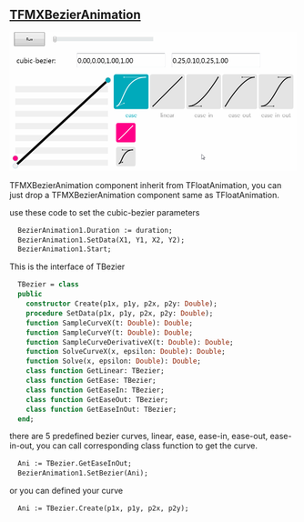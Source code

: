 ## [TFMXBezierAnimation](https://github.com/zhaoyipeng/FMXComponents/wiki/FMXBezierAnimation)

![FMXBezierAnimation](../SnapShots/FMXBezierAnimation.gif)  

TFMXBezierAnimation component inherit from TFloatAnimation, you can just drop a TFMXBezierAnimation component same as TFloatAnimation.

use these code to set the cubic-bezier parameters
```pascal
  BezierAnimation1.Duration := duration; 
  BezierAnimation1.SetData(X1, Y1, X2, Y2);
  BezierAnimation1.Start;
```

This is the interface of TBezier
```pascal
  TBezier = class
  public
    constructor Create(p1x, p1y, p2x, p2y: Double);
    procedure SetData(p1x, p1y, p2x, p2y: Double);
    function SampleCurveX(t: Double): Double;
    function SampleCurveY(t: Double): Double;
    function SampleCurveDerivativeX(t: Double): Double;
    function SolveCurveX(x, epsilon: Double): Double;
    function Solve(x, epsilon: Double): Double;
    class function GetLinear: TBezier;
    class function GetEase: TBezier;
    class function GetEaseIn: TBezier;
    class function GetEaseOut: TBezier;
    class function GetEaseInOut: TBezier;
  end;
```

there are 5 predefined bezier curves, linear, ease, ease-in, ease-out, ease-in-out, you can call corresponding class function to get the curve.

```pascal
  Ani := TBezier.GetEaseInOut;
  BezierAnimation1.SetBezier(Ani);
```

or you can defined your curve

```pascal
  Ani := TBezier.Create(p1x, p1y, p2x, p2y);
```
